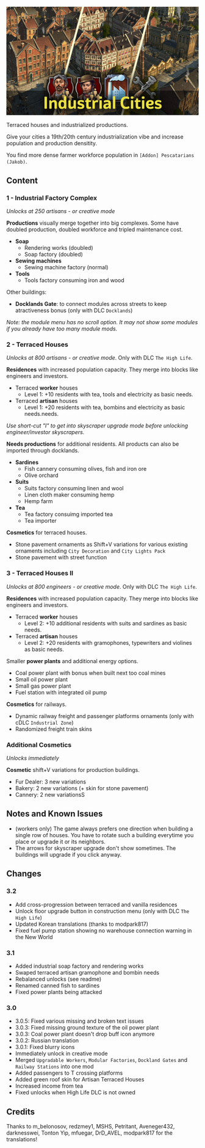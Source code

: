 ![](./banner.jpg)

Terraced houses and industrialized productions.

Give your cities a 19th/20th century industrialization vibe and increase population and production densitity.

You find more dense farmer workforce population in `[Addon] Pescatarians (Jakob)`.

## Content

### 1 - Industrial Factory Complex

*Unlocks at 250 artisans - or creative mode*

**Productions** visually merge together into big complexes.
Some have doubled production, doubled workforce and tripled maintenance cost.

- **Soap**
  - Rendering works (doubled)
  - Soap factory (doubled)
- **Sewing machines**
  - Sewing machine factory (normal)
- **Tools**
  - Tools factory consuming iron and wood

Other buildings:

- **Docklands Gate**: to connect modules across streets to keep atractiveness bonus (only with DLC `Docklands`)

*Note: the module menu has no scroll option. It may not show some modules if you already have too many module mods.*

### 2 - Terraced Houses

*Unlocks at 800 artisans - or creative mode*. Only with DLC `The High Life`.

**Residences** with increased population capacity.
They merge into blocks like engineers and investors.

- Terraced **worker** houses
  - Level 1: +10 residents with tea, tools and electricity as basic needs.
- Terraced **artisan** houses
  - Level 1: +20 residents with tea, bombins and electricity as basic needs.needs.

*Use short-cut "I" to get into skyscraper upgrade mode before unlocking engineer/investor skyscrapers.*

**Needs productions** for additional residents. All products can also be imported through docklands.

- **Sardines**
  - Fish cannery consuming olives, fish and iron ore
  - Olive orchard
- **Suits**
  - Suits factory consuming linen and wool
  - Linen cloth maker consuming hemp
  - Hemp farm
- **Tea**
  - Tea factory consuimg imported tea
  - Tea importer

**Cosmetics** for terraced houses.

- Stone pavement ornaments as Shift+V variations for various existing ornaments including `City Decoration` and `City Lights Pack`
- Stone pavement with street function

### 3 - Terraced Houses II

*Unlocks at 800 engineers - or creative mode*. Only with DLC `The High Life`.

**Residences** with increased population capacity.
They merge into blocks like engineers and investors.

- Terraced **worker** houses
  - Level 2: +10 additional residents with suits and sardines as basic needs.
- Terraced **artisan** houses
  - Level 2: +20 residents with gramophones, typewriters and violines as basic needs.

Smaller **power plants** and additional energy options.

- Coal power plant with bonus when built next too coal mines
- Small oil power plant
- Small gas power plant
- Fuel station with integrated oil pump

**Cosmetics** for railways.

- Dynamic railway freight and passenger platforms ornaments (only with cDLC `Industrial Zone`)
- Randomized freight train skins

### Additional Cosmetics

*Unlocks immediately*

**Cosmetic** shift+V variations for production buildings.

- Fur Dealer: 3 new variations
- Bakery: 2 new variations (+ skin for stone pavement)
- Cannery: 2 new variationsS

## Notes and Known Issues

- (workers only) The game always prefers one direction when building a single row of houses. You have to rotate such a building everytime you place or upgrade it or its neighbors.
- The arrows for skyscraper upgrade don't show sometimes. The buildings will upgrade if you click anyway.

## Changes

### 3.2

- Add cross-progression between terraced and vanilla residences
- Unlock floor upgrade button in construction menu (only with DLC `The High Life`)
- Updated Korean translations (thanks to modpark817)
- Fixed fuel pump station showing no warehouse connection warning in the New World

### 3.1

- Added industrial soap factory and rendering works
- Swaped terraced artisan gramophone and bombin needs
- Rebalanced unlocks (see readme)
- Renamed canned fish to sardines
- Fixed power plants being attacked

### 3.0

- 3.0.5: Fixed various missing and broken text issues
- 3.0.3: Fixed missing ground texture of the oil power plant
- 3.0.3: Coal power plant doesn't drop buff icon anymore
- 3.0.2: Russian translation
- 3.0.1: Fixed blurry icons
- Immediately unlock in creative mode
- Merged `Upgradable Workers`, `Modular Factories`, `Dockland Gates` and `Railway Stations` into one mod
- Added passengers to T crossing platforms
- Added green roof skin for Artisan Terraced Houses
- Increased income from tea
- Fixed unlocks when High Life DLC is not owned

## Credits

Thanks to m_belonosov, redzmey1, MSHS, Petritant, Aveneger432, darknesswei, Tonton Yip, mfuegar, DrD_AVEL, modpark817 for the translations!
